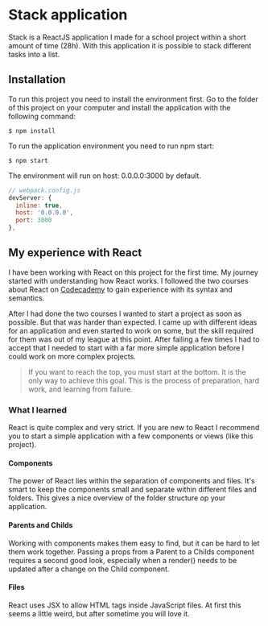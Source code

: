 # Stack application
Stack is a ReactJS application I made for a school project within a short amount of time (28h). With this application it is possible to stack different tasks into a list.

## Installation
To run this project you need to install the environment first. Go to the folder of this project on your computer and install the application with the following command:

```
$ npm install
```

To run the application environment you need to run npm start:

```
$ npm start
```

The environment will run on host: 0.0.0.0:3000 by default.

```js
// webpack.config.js
devServer: {
  inline: true,
  host: '0.0.0.0',
  port: 3000
},
```

## My experience with React
I have been working with React on this project for the first time. My journey started with understanding how React works. I followed the two courses about React on [Codecademy](https://www.codecademy.com/learn) to gain experience with its syntax and semantics.

After I had done the two courses I wanted to start a project as soon as possible. But that was harder than expected. I came up with different ideas for an application and even started to work on some, but the skill required for them was out of my league at this point. After failing a few times I had to accept that I needed to start with a far more simple application before I could work on more complex projects.

> If you want to reach the top, you must start at the bottom. It is the only way to achieve this goal. This is the process of preparation, hard work, and learning from failure.

### What I learned
React is quite complex and very strict. If you are new to React I recommend you to start a simple application with a few components or views (like this project).

#### Components
The power of React lies within the separation of components and files. It's smart to keep the components small and separate within different files and folders. This gives a nice overview of the folder structure op your application.

#### Parents and Childs
Working with components makes them easy to find, but it can be hard to let them work together. Passing a props from a Parent to a Childs component requires a second good look, especially when a render() needs to be updated after a change on the Child component.

#### Files
React uses JSX to allow HTML tags inside JavaScript files. At first this seems a little weird, but after sometime you will love it.
